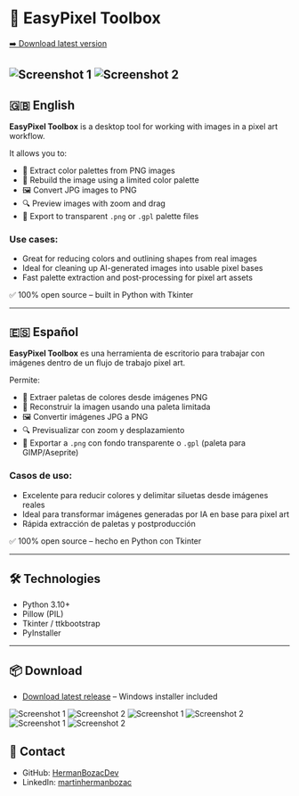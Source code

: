 # 🧩 EasyPixel Toolbox

[➡️ Download latest version](https://github.com/HermanBozacDev/EasyPixelToolbox/releases/latest)

![Screenshot 1](assets/1.PNG)
![Screenshot 2](assets/8.PNG)
---

## 🇬🇧 English

**EasyPixel Toolbox** is a desktop tool for working with images in a pixel art workflow.

It allows you to:
- 🎨 Extract color palettes from PNG images
- 🧩 Rebuild the image using a limited color palette
- 🖼️ Convert JPG images to PNG
- 🔍 Preview images with zoom and drag
- 📁 Export to transparent `.png` or `.gpl` palette files

### Use cases:
- Great for reducing colors and outlining shapes from real images
- Ideal for cleaning up AI-generated images into usable pixel bases
- Fast palette extraction and post-processing for pixel art assets

✅ 100% open source – built in Python with Tkinter

---

## 🇪🇸 Español

**EasyPixel Toolbox** es una herramienta de escritorio para trabajar con imágenes dentro de un flujo de trabajo pixel art.

Permite:
- 🎨 Extraer paletas de colores desde imágenes PNG
- 🧩 Reconstruir la imagen usando una paleta limitada
- 🖼️ Convertir imágenes JPG a PNG
- 🔍 Previsualizar con zoom y desplazamiento
- 📁 Exportar a `.png` con fondo transparente o `.gpl` (paleta para GIMP/Aseprite)

### Casos de uso:
- Excelente para reducir colores y delimitar siluetas desde imágenes reales
- Ideal para transformar imágenes generadas por IA en base para pixel art
- Rápida extracción de paletas y postproducción

✅ 100% open source – hecho en Python con Tkinter

---

## 🛠️ Technologies
- Python 3.10+
- Pillow (PIL)
- Tkinter / ttkbootstrap
- PyInstaller

---

## 📦 Download
- [Download latest release](https://github.com/HermanBozacDev/EasyPixelToolbox/releases/latest) – Windows installer included


![Screenshot 1](assets/1.PNG)
![Screenshot 2](assets/3.PNG)
![Screenshot 1](assets/4.PNG)
![Screenshot 2](assets/5.PNG)
![Screenshot 1](assets/6.PNG)
![Screenshot 2](assets/7.PNG)


## 🙋 Contact
- GitHub: [HermanBozacDev](https://github.com/HermanBozacDev)
- LinkedIn: [martinhermanbozac](https://www.linkedin.com/in/martinhermanbozac/)
